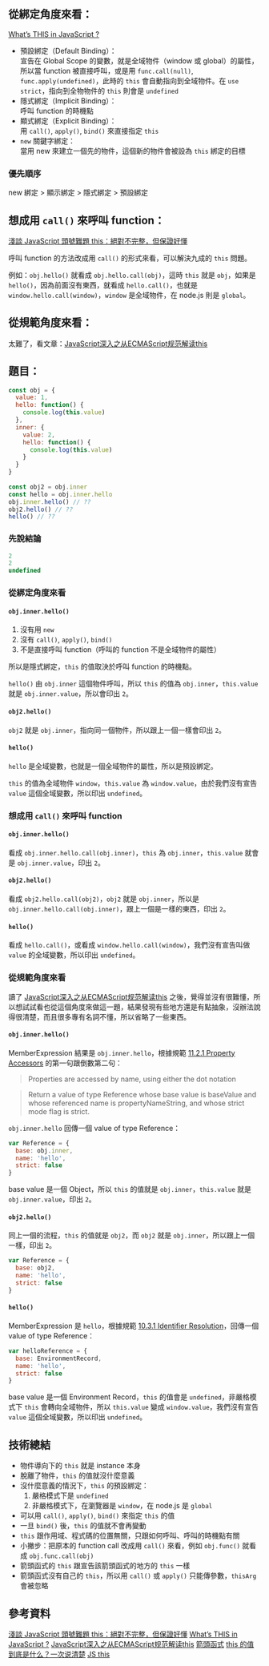 ## 從綁定角度來看：

[What’s THIS in JavaScript ?](https://kuro.tw/posts/2017/10/12/What-is-THIS-in-JavaScript-%E4%B8%8A/)

- 預設綁定（Default Binding）：  
宣告在 Global Scope 的變數，就是全域物件（window 或 global）的屬性，所以當 function 被直接呼叫，或是用 `func.call(null)`, `func.apply(undefined)`，此時的 `this` 會自動指向到全域物件。在 `use strict`，指向到全物物件的 `this` 則會是 `undefined`
- 隱式綁定（Implicit Binding）：  
呼叫 function 的時機點
- 顯式綁定（Explicit Binding）：  
用 `call()`, `apply()`, `bind()` 來直接指定 `this`
- `new` 關鍵字綁定：  
當用 new 來建立一個先的物件，這個新的物件會被設為 `this` 綁定的目標

### 優先順序

new 綁定 > 顯示綁定 > 隱式綁定 > 預設綁定

## 想成用 `call()` 來呼叫 function：

[淺談 JavaScript 頭號難題 this：絕對不完整，但保證好懂](https://blog.huli.tw/2019/02/23/javascript-what-is-this/)

呼叫 function 的方法改成用 `call()` 的形式來看，可以解決九成的 `this` 問題。

例如：`obj.hello()` 就看成 `obj.hello.call(obj)`，這時 `this` 就是 `obj`，如果是 `hello()`，因為前面沒有東西，就看成 `hello.call()`，也就是 `window.hello.call(window)`，`window` 是全域物件，在 node.js 則是 `global`。

## 從規範角度來看：

太難了，看文章：[JavaScript深入之从ECMAScript规范解读this](https://github.com/mqyqingfeng/Blog/issues/7)

## 題目：

```javascript
const obj = {
  value: 1,
  hello: function() {
    console.log(this.value)
  },
  inner: {
    value: 2,
    hello: function() {
      console.log(this.value)
    }
  }
}
  
const obj2 = obj.inner
const hello = obj.inner.hello
obj.inner.hello() // ??
obj2.hello() // ??
hello() // ??
```

### 先說結論

```javascript
2
2
undefined
```

### 從綁定角度來看

#### `obj.inner.hello()`

1. 沒有用 `new`
2. 沒有 `call()`, `apply()`, `bind()`
3. 不是直接呼叫 function（呼叫的 function 不是全域物件的屬性）

所以是隱式綁定，`this` 的值取決於呼叫 function 的時機點。

`hello()` 由 `obj.inner` 這個物件呼叫，所以 `this` 的值為 `obj.inner`，`this.value` 就是 `obj.inner.value`，所以會印出 `2`。

#### `obj2.hello()`

`obj2` 就是 `obj.inner`，指向同一個物件，所以跟上一個一樣會印出 `2`。

#### `hello()`

`hello` 是全域變數，也就是一個全域物件的屬性，所以是預設綁定。

`this` 的值為全域物件 `window`，`this.value` 為 `window.value`，由於我們沒有宣告 `value` 這個全域變數，所以印出 `undefined`。

###  想成用 `call()` 來呼叫 function

#### `obj.inner.hello()`

看成 `obj.inner.hello.call(obj.inner)`，`this` 為 `obj.inner`，`this.value` 就會是 `obj.inner.value`，印出 `2`。

#### `obj2.hello()`

看成 `obj2.hello.call(obj2)`，`obj2` 就是 `obj.inner`，所以是 `obj.inner.hello.call(obj.inner)`，跟上一個是一樣的東西，印出 `2`。

#### `hello()`

看成 `hello.call()`，或看成 `window.hello.call(window)`，我們沒有宣告叫做 `value` 的全域變數，所以印出 `undefined`。

### 從規範角度來看

讀了 [JavaScript深入之从ECMAScript规范解读this](https://github.com/mqyqingfeng/Blog/issues/7) 之後，覺得並沒有很難懂，所以想試試看也從這個角度來做這一題，結果發現有些地方還是有點抽象，沒辦法說得很清楚，而且很多專有名詞不懂，所以省略了一些東西。

#### `obj.inner.hello()`

MemberExpression 結果是 `obj.inner.hello`，根據規範 [11.2.1 Property Accessors](https://es5.github.io/x11.html#x11.2.1) 的第一句跟倒數第二句：

> Properties are accessed by name, using either the dot notation

> Return a value of type Reference whose base value is baseValue and whose referenced name is propertyNameString, and whose strict mode flag is strict.

`obj.inner.hello` 回傳一個 value of type Reference：

```javascript
var Reference = {
  base: obj.inner,
  name: 'hello',
  strict: false
}
```

base value 是一個 Object，所以 `this` 的值就是 `obj.inner`，`this.value` 就是 `obj.inner.value`，印出 `2`。

#### `obj2.hello()`

同上一個的流程，`this` 的值就是 `obj2`，而 `obj2` 就是 `obj.inner`，所以跟上一個一樣，印出 `2`。

```javascript
var Reference = {
  base: obj2,
  name: 'hello',
  strict: false
}
```

#### `hello()`

MemberExpression 是 `hello`，根據規範 [10.3.1 Identifier Resolution](https://es5.github.io/x10.html#x10.3.1)，回傳一個 value of type Reference：

```javascript
var helloReference = {
  base: EnvironmentRecord,
  name: 'hello',
  strict: false
}
```

base value 是一個 Environment Record，`this` 的值會是 `undefined`，非嚴格模式下 `this` 會轉向全域物件，所以 `this.value` 變成 `window.value`，我們沒有宣告 `value` 這個全域變數，所以印出 `undefined`。

## 技術總結

- 物件導向下的 `this` 就是 instance 本身
- 脫離了物件，`this` 的值就沒什麼意義
- 沒什麼意義的情況下，`this` 的預設綁定：
  1. 嚴格模式下是 `undefined`
  2. 非嚴格模式下，在瀏覽器是 `window`，在 node.js 是 `global`
- 可以用 `call()`, `apply()`, `bind()` 來指定 `this` 的值
- 一旦 `bind()` 後，`this` 的值就不會再變動
- `this` 跟作用域、程式碼的位置無關，只跟如何呼叫、呼叫的時機點有關
- 小撇步：把原本的 function call 改成用 `call()` 來看，例如 `obj.func()` 就看成 `obj.func.call(obj)`
- 箭頭函式的 `this` 跟宣告該箭頭函式的地方的 `this` 一樣
- 箭頭函式沒有自己的 `this`，所以用 `call()` 或 `apply()` 只能傳參數，`thisArg` 會被忽略

## 參考資料

[淺談 JavaScript 頭號難題 this：絕對不完整，但保證好懂](https://blog.huli.tw/2019/02/23/javascript-what-is-this/)
[What’s THIS in JavaScript ?](https://kuro.tw/posts/2017/10/12/What-is-THIS-in-JavaScript-%E4%B8%8A/)
[JavaScript深入之从ECMAScript规范解读this](https://github.com/mqyqingfeng/Blog/issues/7)
[箭頭函式](https://developer.mozilla.org/zh-TW/docs/Web/JavaScript/Reference/Functions/Arrow_functions)
[this 的值到底是什么？一次说清楚](https://zhuanlan.zhihu.com/p/23804247)
[JS this](https://github.com/nightn/front-end-plan/blob/master/js/js-this.md)
